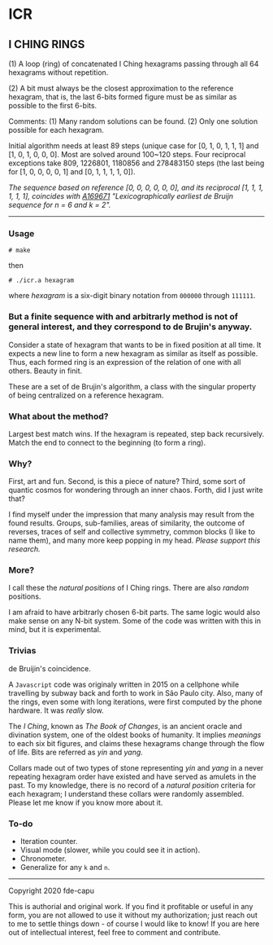 # ICR
## I CHING RINGS

(1) A loop (ring) of concatenated I Ching hexagrams passing through all 64 hexagrams without repetition.

(2) A bit must always be the closest approximation to the reference hexagram, that is, the last 6-bits formed figure must be as similar as possible to the first 6-bits.

Comments: (1) Many random solutions can be found. (2) Only one solution possible for each hexagram.

Initial algorithm needs at least 89 steps (unique case for [0, 1, 0, 1, 1, 1] and [1, 0, 1, 0, 0, 0]. Most are solved around 100~120 steps. Four reciprocal exceptions take 809, 1226801, 1180856 and 278483150 steps (the last being for [1, 0, 0, 0, 0, 1] and [0, 1, 1, 1, 1, 0]).

*The sequence based on reference [0, 0, 0, 0, 0, 0], and its reciprocal [1, 1, 1, 1, 1, 1], coincides with [A169671](https://oeis.org/A169671) "Lexicographically earliest de Bruijn sequence for n = 6 and k = 2".*

---

### Usage

`# make`

then

`# ./icr.a hexagram`

where *hexagram* is a six-digit binary notation from `000000` through `111111`.

### But a finite sequence with and arbitrarly method is not of general interest, and they correspond to de Brujin's anyway.

Consider a state of hexagram that wants to be in fixed position at all time. It expects a new line to form a new hexagram as similar as itself as possible. Thus, each formed ring is an expression of the relation of one with all others. Beauty in finit.

These are a set of de Brujin's algorithm, a class with the singular property of being centralized on a reference hexagram.

### What about the method?

Largest best match wins. If the hexagram is repeated, step back recursively. Match the end to connect to the beginning (to form a ring).

### Why?

First, art and fun. Second, is this a piece of nature? Third, some sort of quantic cosmos for wondering through an inner chaos. Forth, did I just write that?

I find myself under the impression that many analysis may result from the found results. Groups, sub-families, areas of similarity, the outcome of reverses, traces of self and collective symmetry, common blocks (I like to name them), and many more keep popping in my head. *Please support this research.*

### More?

I call these the *natural positions* of I Ching rings. There are also *random* positions.

I am afraid to have arbitrarly chosen 6-bit parts. The same logic would also make sense on any N-bit system. Some of the code was written with this in mind, but it is experimental.

### Trivias

de Bruijin's coincidence.

A `Javascript` code was originaly written in 2015 on a cellphone while travelling by subway back and forth to work in São Paulo city. Also, many of the rings, even some with long iterations, were first computed by the phone hardware. It was *really* slow.

The _I Ching_, known as _The Book of Changes_, is an ancient oracle and divination system, one of the oldest books of humanity. It implies *meanings* to each six bit figures, and claims these hexagrams change through the flow of life. Bits are referred as *yin* and *yang*.

Collars made out of two types of stone representing *yin* and *yang* in a never repeating hexagram order have existed and have served as amulets in the past. To my knowledge, there is no record of a *natural position* criteria for each hexagram; I understand these collars were randomly assembled. Please let me know if you know more about it.

### To-do

- Iteration counter.
- Visual mode (slower, while you could see it in action).
- Chronometer.
- Generalize for any `k` and `n`.

---

Copyright 2020 fde-capu

This is authorial and original work. If you find it profitable or useful in any form, you are not allowed to use it without my authorization; just reach out to me to settle things down - of course I would like to know! If you are here out of intellectual interest, feel free to comment and contribute.
